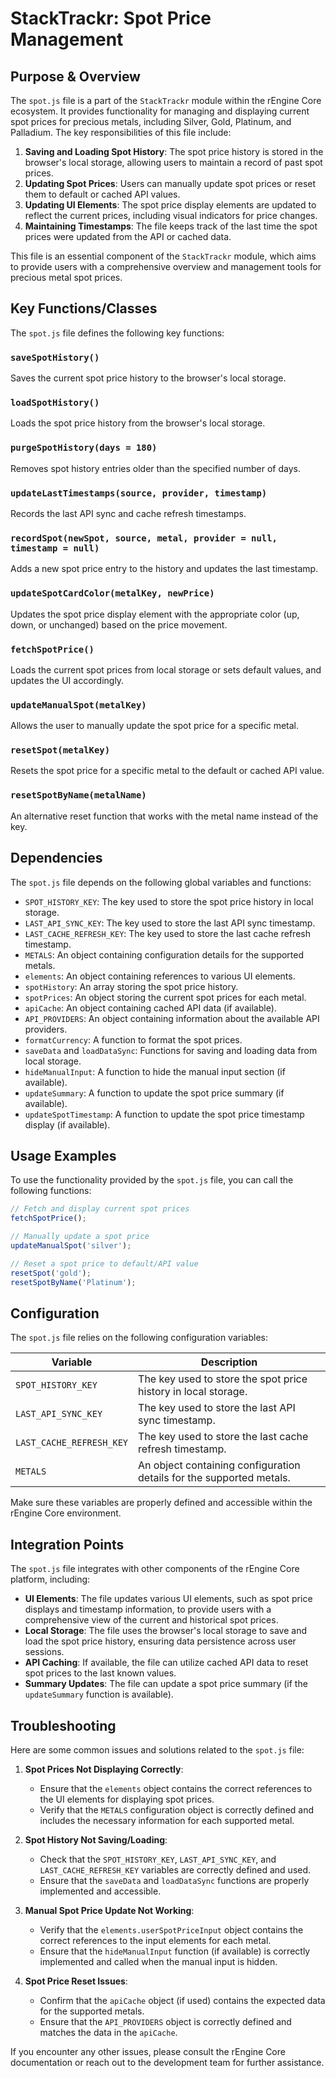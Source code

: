 # StackTrackr: Spot Price Management

## Purpose & Overview

The `spot.js` file is a part of the `StackTrackr` module within the rEngine Core ecosystem. It provides functionality for managing and displaying current spot prices for precious metals, including Silver, Gold, Platinum, and Palladium. The key responsibilities of this file include:

1. **Saving and Loading Spot History**: The spot price history is stored in the browser's local storage, allowing users to maintain a record of past spot prices.
2. **Updating Spot Prices**: Users can manually update spot prices or reset them to default or cached API values.
3. **Updating UI Elements**: The spot price display elements are updated to reflect the current prices, including visual indicators for price changes.
4. **Maintaining Timestamps**: The file keeps track of the last time the spot prices were updated from the API or cached data.

This file is an essential component of the `StackTrackr` module, which aims to provide users with a comprehensive overview and management tools for precious metal spot prices.

## Key Functions/Classes

The `spot.js` file defines the following key functions:

### `saveSpotHistory()`

Saves the current spot price history to the browser's local storage.

### `loadSpotHistory()`

Loads the spot price history from the browser's local storage.

### `purgeSpotHistory(days = 180)`

Removes spot history entries older than the specified number of days.

### `updateLastTimestamps(source, provider, timestamp)`

Records the last API sync and cache refresh timestamps.

### `recordSpot(newSpot, source, metal, provider = null, timestamp = null)`

Adds a new spot price entry to the history and updates the last timestamp.

### `updateSpotCardColor(metalKey, newPrice)`

Updates the spot price display element with the appropriate color (up, down, or unchanged) based on the price movement.

### `fetchSpotPrice()`

Loads the current spot prices from local storage or sets default values, and updates the UI accordingly.

### `updateManualSpot(metalKey)`

Allows the user to manually update the spot price for a specific metal.

### `resetSpot(metalKey)`

Resets the spot price for a specific metal to the default or cached API value.

### `resetSpotByName(metalName)`

An alternative reset function that works with the metal name instead of the key.

## Dependencies

The `spot.js` file depends on the following global variables and functions:

- `SPOT_HISTORY_KEY`: The key used to store the spot price history in local storage.
- `LAST_API_SYNC_KEY`: The key used to store the last API sync timestamp.
- `LAST_CACHE_REFRESH_KEY`: The key used to store the last cache refresh timestamp.
- `METALS`: An object containing configuration details for the supported metals.
- `elements`: An object containing references to various UI elements.
- `spotHistory`: An array storing the spot price history.
- `spotPrices`: An object storing the current spot prices for each metal.
- `apiCache`: An object containing cached API data (if available).
- `API_PROVIDERS`: An object containing information about the available API providers.
- `formatCurrency`: A function to format the spot prices.
- `saveData` and `loadDataSync`: Functions for saving and loading data from local storage.
- `hideManualInput`: A function to hide the manual input section (if available).
- `updateSummary`: A function to update the spot price summary (if available).
- `updateSpotTimestamp`: A function to update the spot price timestamp display (if available).

## Usage Examples

To use the functionality provided by the `spot.js` file, you can call the following functions:

```javascript
// Fetch and display current spot prices
fetchSpotPrice();

// Manually update a spot price
updateManualSpot('silver');

// Reset a spot price to default/API value
resetSpot('gold');
resetSpotByName('Platinum');
```

## Configuration

The `spot.js` file relies on the following configuration variables:

| Variable | Description |
| --- | --- |
| `SPOT_HISTORY_KEY` | The key used to store the spot price history in local storage. |
| `LAST_API_SYNC_KEY` | The key used to store the last API sync timestamp. |
| `LAST_CACHE_REFRESH_KEY` | The key used to store the last cache refresh timestamp. |
| `METALS` | An object containing configuration details for the supported metals. |

Make sure these variables are properly defined and accessible within the rEngine Core environment.

## Integration Points

The `spot.js` file integrates with other components of the rEngine Core platform, including:

- **UI Elements**: The file updates various UI elements, such as spot price displays and timestamp information, to provide users with a comprehensive view of the current and historical spot prices.
- **Local Storage**: The file uses the browser's local storage to save and load the spot price history, ensuring data persistence across user sessions.
- **API Caching**: If available, the file can utilize cached API data to reset spot prices to the last known values.
- **Summary Updates**: The file can update a spot price summary (if the `updateSummary` function is available).

## Troubleshooting

Here are some common issues and solutions related to the `spot.js` file:

1. **Spot Prices Not Displaying Correctly**:
   - Ensure that the `elements` object contains the correct references to the UI elements for displaying spot prices.
   - Verify that the `METALS` configuration object is correctly defined and includes the necessary information for each supported metal.

1. **Spot History Not Saving/Loading**:
   - Check that the `SPOT_HISTORY_KEY`, `LAST_API_SYNC_KEY`, and `LAST_CACHE_REFRESH_KEY` variables are correctly defined and used.
   - Ensure that the `saveData` and `loadDataSync` functions are properly implemented and accessible.

1. **Manual Spot Price Update Not Working**:
   - Verify that the `elements.userSpotPriceInput` object contains the correct references to the input elements for each metal.
   - Ensure that the `hideManualInput` function (if available) is correctly implemented and called when the manual input is hidden.

1. **Spot Price Reset Issues**:
   - Confirm that the `apiCache` object (if used) contains the expected data for the supported metals.
   - Ensure that the `API_PROVIDERS` object is correctly defined and matches the data in the `apiCache`.

If you encounter any other issues, please consult the rEngine Core documentation or reach out to the development team for further assistance.
